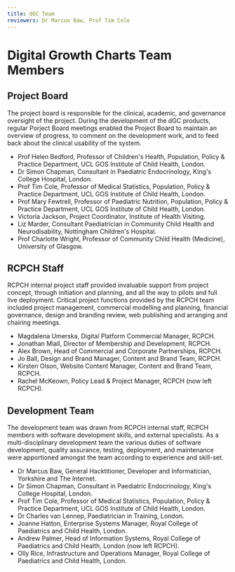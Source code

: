```yaml
---
title: dGC Team
reviewers: Dr Marcus Baw, Prof Tim Cole
---
```


# Digital Growth Charts Team Members

## Project Board

The project board is responsible for the clinical, academic, and governance oversight of the project. During the development of the dGC products, regular Porject Board meetings enabled the Project Board to maintain an overview of progress, to comment on the development work, and to feed back about the clinical usability of the system.

- Prof Helen Bedford, Professor of Children's Health, Population, Policy & Practice Department, UCL GOS Institute of Child Health, London.
- Dr Simon Chapman, Consultant in Paediatric Endocrinology, King's College Hospital, London.
- Prof Tim Cole, Professor of Medical Statistics, Population, Policy & Practice Department, UCL GOS Institute of Child Health, London.
- Prof Mary Fewtrell, Professor of Paediatric Nutrition, Population, Policy & Practice Department, UCL GOS Institute of Child Health, London.
- Victoria Jackson, Project Coordinator, Institute of Health Visiting.
- Liz Marder, Consultant Paediatrician in Community Child Health and Neurodisability, Nottingham Children's Hospital.
- Prof Charlotte Wright, Professor of Community Child Health (Medicine), University of Glasgow.

## RCPCH Staff

RCPCH internal project staff provided invaluable support from project concept, through initiation and planning, and all the way to pilots and full live deployment. Critical project functions provided by the RCPCH team included project management, commercial modelling and planning, financial governance, design and branding review, web publishing and arranging and chairing meetings.

- Magdalena Umerska, Digital Platform Commercial Manager, RCPCH.
- Jonathan Miall, Director of Membership and Development, RCPCH.
- Alex Brown, Head of Commercial and Corporate Partnerships, RCPCH.
- Jo Ball, Design and Brand Manager, Content and Brand Team, RCPCH.
- Kirsten Olson, Website Content Manager, Content and Brand Team, RCPCH.
- Rachel McKeown, Policy Lead & Project Manager, RCPCH (now left RCPCH).

## Development Team

The development team was drawn from RCPCH internal staff, RCPCH members with software development skills, and external specialists. As a multi-disciplinary development team the various duties of software development, quality assurance, testing, deployment, and maintenance were apportioned amongst the team according to experience and skill-set.

- Dr Marcus Baw, General Hacktitioner, Developer and Informatician, Yorkshire and The Internet.
- Dr Simon Chapman, Consultant in Paediatric Endocrinology, King's College Hospital, London.
- Prof Tim Cole, Professor of Medical Statistics, Population, Policy & Practice Department, UCL GOS Institute of Child Health, London.
- Dr Charles van Lennep, Paediatrician in Training, London.
- Joanne Hatton, Enterprise Systems Manager, Royal College of Paediatrics and Child Health, London.
- Andrew Palmer, Head of Information Systems, Royal College of Paediatrics and Child Health, London (now left RCPCH).
- Olly Rice, Infrastructure and Operations Manager, Royal College of Paediatrics and Child Health, London.
